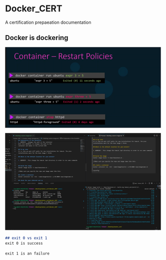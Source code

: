 # Docker_CERT
A certification prepaeation  documentation 


## Docker is dockering 
![Docker Policies](https://github.com/sheyijojo/Docker_CERT/blob/main/_assets/docker_restart_policies.png?raw=true)

![Docker Images](https://github.com/sheyijojo/Docker_CERT/blob/main/_assets/built_image_me.png?raw=true)

```md
## exit 0 vs exit 1
exit 0 is success

exit 1 is an failure

```

